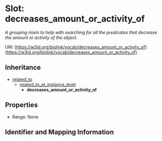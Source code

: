 # Slot: decreases_amount_or_activity_of
_A grouping mixin to help with searching for all the predicates that decrease the amount or activity of the object._


URI: [https://w3id.org/biolink/vocab/decreases_amount_or_activity_of](https://w3id.org/biolink/vocab/decreases_amount_or_activity_of)




## Inheritance

* [related_to](related_to.md)
    * [related_to_at_instance_level](related_to_at_instance_level.md)
        * **decreases_amount_or_activity_of**



## Properties

 * Range: None



## Identifier and Mapping Information





